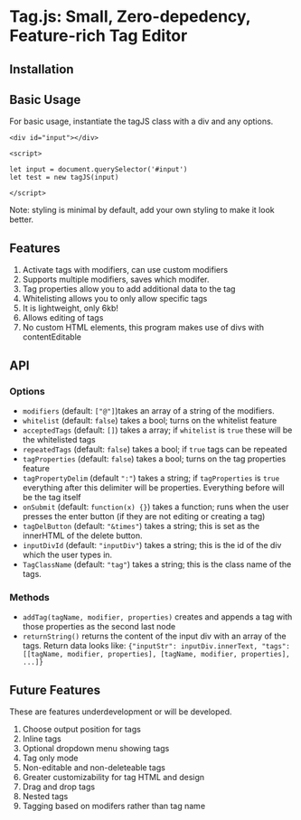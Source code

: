 # Tag.js: Small, Zero-depedency, Feature-rich Tag Editor

## Installation

## Basic Usage

For basic usage, instantiate the tagJS class with a div and any options.

```
<div id="input"></div>

<script>

let input = document.querySelector('#input')
let test = new tagJS(input)

</script>
```

Note: styling is minimal by default, add your own styling to make it look better.

## Features

1. Activate tags with modifiers, can use custom modifiers
2. Supports multiple modifiers, saves which modifer.
3. Tag properties allow you to add additional data to the tag
4. Whitelisting allows you to only allow specific tags
5. It is lightweight, only 6kb!
6. Allows editing of tags
7. No custom HTML elements, this program makes use of divs with contentEditable

## API
### Options
- `modifiers` (default: `["@"]`)takes an array of a string of the modifiers.
- `whitelist` (default: `false`) takes a bool; turns on the whitelist feature
- `acceptedTags` (default: `[]`) takes a array; if `whitelist` is `true` these will be the whitelisted tags
- `repeatedTags` (default: `false`) takes a bool; if `true` tags can be repeated
- `tagProperties` (default: `false`) takes a bool; turns on the tag properties feature
- `tagPropertyDelim` (default `":"`) takes a string; if `tagProperties` is `true` everything after this delimiter will be properties. Everything before will be the tag itself
- `onSubmit` (default: `function(x) {}`) takes a function; runs when the user presses the enter button (if they are not editing or creating a tag)
- `tagDelButton` (default: `"&times"`) takes a string; this is set as the innerHTML of the delete button.
- `inputDivId` (default: `"inputDiv"`) takes a string; this is the id of the div which the user types in.
- `TagClassName` (default: `"tag"`) takes a string; this is the class name of the tags.

### Methods
- `addTag(tagName, modifier, properties)` creates and appends a tag with those properties as the second last node
- `returnString()` returns the content of the input div with an array of the tags. Return data looks like: `{"inputStr": inputDiv.innerText, "tags":[[tagName, modifier, properties], [tagName, modifier, properties], ...]}`

## Future Features
These are features underdevelopment or will be developed.

1. Choose output position for tags
2. Inline tags
3. Optional dropdown menu showing tags
4. Tag only mode
5. Non-editable and non-deleteable tags
6. Greater customizability for tag HTML and design
7. Drag and drop tags
8. Nested tags
9. Tagging based on modifers rather than tag name